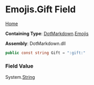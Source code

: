 # Emojis\.Gift Field

[Home](../../../README.md)

**Containing Type**: [DotMarkdown](../../README.md)\.[Emojis](../README.md)

**Assembly**: DotMarkdown\.dll

```csharp
public const string Gift = ":gift:"
```

### Field Value

System\.[String](https://docs.microsoft.com/en-us/dotnet/api/system.string)